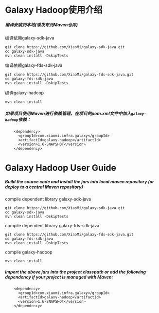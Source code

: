 Galaxy Hadoop使用介绍
========================
##### 编译安装到本地(或发布到Maven仓库)

编译依赖galaxy-sdk-java
```
git clone https://github.com/XiaoMi/galaxy-sdk-java.git
cd galaxy-sdk-java
mvn clean install -DskipTests
```

编译依赖galaxy-fds-sdk-java
```
git clone https://github.com/XiaoMi/galaxy-fds-sdk-java.git
cd galaxy-fds-sdk-java
mvn clean install -DskipTests
```
编译galaxy-hadoop
```
mvn clean install
```

##### 如果项目使用Maven进行依赖管理，在项目的pom.xml文件中加入`galaxy-hadoop`依赖：

```
    <dependency>
      <groupId>com.xiaomi.infra.galaxy</groupId>
      <artifactId>galaxy-hadoop</artifactId>
      <version>1.6-SNAPSHOT</version>
    </dependency>
```


Galaxy Hadoop User Guide
========================
##### Build the source code and install the jars into local maven repository (or deploy to a central Maven repository)

compile dependent library galaxy-sdk-java
```
git clone https://github.com/XiaoMi/galaxy-sdk-java.git
cd galaxy-sdk-java
mvn clean install -DskipTests
```

compile dependent library galaxy-fds-sdk-java
```
git clone https://github.com/XiaoMi/galaxy-fds-sdk-java.git
cd galaxy-fds-sdk-java
mvn clean install -DskipTests
```

compile galaxy-hadoop
```
mvn clean install
```

##### Import the above jars into the project classpath or add the following dependency if your project is managed with Maven:

```
    <dependency>
      <groupId>com.xiaomi.infra.galaxy</groupId>
      <artifactId>galaxy-hadoop</artifactId>
      <version>1.6-SNAPSHOT</version>
    </dependency>
```

